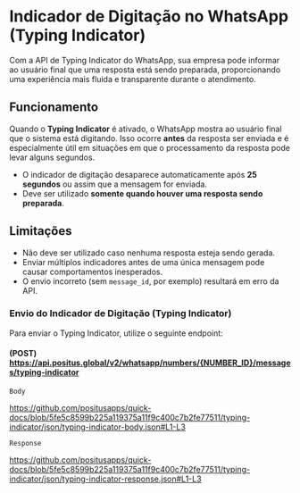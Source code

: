 # Indicador de Digitação no WhatsApp (Typing Indicator)

Com a API de Typing Indicator do WhatsApp, sua empresa pode informar ao usuário final que uma resposta está sendo preparada, proporcionando uma experiência mais fluida e transparente durante o atendimento.

## Funcionamento

Quando o **Typing Indicator** é ativado, o WhatsApp mostra ao usuário final que o sistema está digitando. Isso ocorre **antes** da resposta ser enviada e é especialmente útil em situações em que o processamento da resposta pode levar alguns segundos.

- O indicador de digitação desaparece automaticamente após **25 segundos** ou assim que a mensagem for enviada.
- Deve ser utilizado **somente quando houver uma resposta sendo preparada**.

## Limitações

- Não deve ser utilizado caso nenhuma resposta esteja sendo gerada.
- Enviar múltiplos indicadores antes de uma única mensagem pode causar comportamentos inesperados.
- O envio incorreto (sem `message_id`, por exemplo) resultará em erro da API.

### Envio do Indicador de Digitação (Typing Indicator)

Para enviar o Typing Indicator, utilize o seguinte endpoint:

#### (POST) https://api.positus.global/v2/whatsapp/numbers/{NUMBER_ID}/messages/typing-indicator

`Body`

https://github.com/positusapps/quick-docs/blob/5fe5c8599b225a119375a11f9c400c7b2fe77511/typing-indicator/json/typing-indicator-body.json#L1-L3

`Response`

https://github.com/positusapps/quick-docs/blob/5fe5c8599b225a119375a11f9c400c7b2fe77511/typing-indicator/json/typing-indicator-response.json#L1-L3
